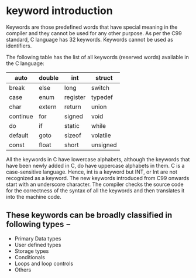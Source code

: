 
# keyword introduction

Keywords are those predefined words that have 
special meaning in the compiler and they cannot be used for any other purpose. As per the C99 standard, C language has 32 keywords. Keywords cannot be used as identifiers.

The following table has the list of all keywords (reserved words) available in the C language:

| auto    | double  | int     | struct   |
|---------|---------|---------|----------|
| break   | else    | long    | switch   |
| case    | enum    | register| typedef  |
| char    | extern  | return  | union    |
| continue| for     | signed  | void     |
| do      | if      | static  | while    |
| default | goto    | sizeof  | volatile |
| const   | float   | short   | unsigned |


All the keywords in C have lowercase alphabets, although the keywords that have been newly added in C, do have uppercase alphabets in them. C is a case-sensitive language. Hence, int is a keyword but INT, or Int are not recognized as a keyword. The new keywords introduced from C99 onwards start with an underscore character. The compiler checks the source code for the correctness of the syntax of all the keywords and then translates it into the machine code.

These keywords can be broadly classified in following types −
-
- Primary Data types
- User defined types
- Storage types
- Conditionals
- Loops and loop controls
- Others




